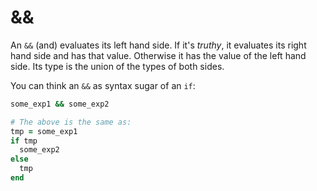 # &&

An `&&` (and) evaluates its left hand side. If it's *truthy*, it evaluates its right hand side and has that value. Otherwise it has the value of the left hand side. Its type is the union of the types of both sides.

You can think an `&&` as syntax sugar of an `if`:

``` ruby
some_exp1 && some_exp2

# The above is the same as:
tmp = some_exp1
if tmp
  some_exp2
else
  tmp
end
```
